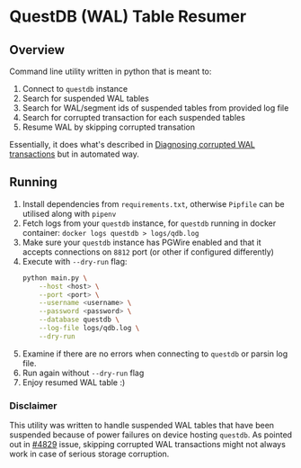 # QuestDB (WAL) Table Resumer

## Overview

Command line utility written in python that is meant to:
1. Connect to `questdb` instance
2. Search for suspended WAL tables
3. Search for WAL/segment ids of suspended tables from provided log file
4. Search for corrupted transaction for each suspended tables
5. Resume WAL by skipping corrupted transation

Essentially, it does what's described in [Diagnosing corrupted WAL transactions](https://questdb.io/docs/reference/sql/alter-table-resume-wal/#diagnosing-corrupted-wal-transactions) but in automated way.

## Running
1. Install dependencies from `requirements.txt`, otherwise `Pipfile` can be utilised along with `pipenv`
2. Fetch logs from your `questdb` instance, for `questdb` running in docker container: `docker logs questdb > logs/qdb.log`
3. Make sure your `questdb` instance has PGWire enabled and that it accepts connections on `8812` port (or other if configured differently)
4. Execute with `--dry-run` flag:
    ```bash
    python main.py \
        --host <host> \
        --port <port> \
        --username <username> \
        --password <password> \
        --database questdb \
        --log-file logs/qdb.log \
        --dry-run
    ```
5. Examine if there are no errors when connecting to `questdb` or parsin log file.
6. Run again without `--dry-run` flag
7. Enjoy resumed WAL table :)

### Disclaimer
This utility was written to handle suspended WAL tables that have been suspended because of power failures on device hosting `questdb`.
As pointed out in [#4829](https://github.com/questdb/questdb/issues/4829) issue, skipping corrupted WAL transactions might not always work in case of serious storage corruption.

